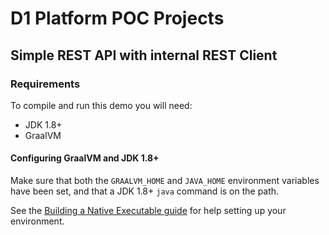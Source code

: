 # D1 Platform POC Projects

## Simple REST API with internal REST Client
### Requirements

To compile and run this demo you will need:

- JDK 1.8+
- GraalVM

#### Configuring GraalVM and JDK 1.8+

Make sure that both the `GRAALVM_HOME` and `JAVA_HOME` environment variables have
been set, and that a JDK 1.8+ `java` command is on the path.

See the [Building a Native Executable guide](https://quarkus.io/guides/building-native-image-guide)
for help setting up your environment.
